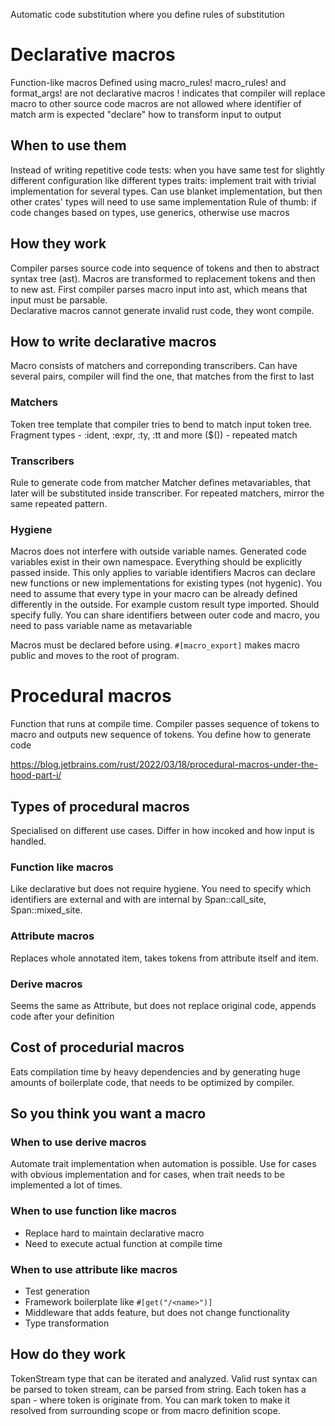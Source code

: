 Automatic code substitution where you define rules of substitution
# Declarative macros
Function-like macros
Defined using macro_rules!
macro_rules! and format_args! are not declarative macros
! indicates that compiler will replace macro to other source code
macros are not allowed where identifier of match arm is expected
"declare" how to transform input to output
## When to use them
Instead of writing repetitive code
tests: when you have same test for slightly different configuration like different types
traits: implement trait with trivial implementation for several types. Can use blanket implementation, but then other crates' types will need to use same implementation
Rule of thumb: if code changes based on types, use generics, otherwise use macros
## How they work
Compiler parses source code into sequence of tokens and then to abstract syntax tree (ast). 
Macros are transformed to replacement tokens and then to new ast. 
First compiler parses macro input into ast, which means that input must be parsable.  
Declarative macros cannot generate invalid rust code, they wont compile.

## How to write declarative macros
Macro consists of matchers and correponding transcribers. Can have several pairs, compiler will find the one, that matches from the first to last
### Matchers
Token tree template that compiler tries to bend to match input token tree.
Fragment types - :ident, :expr, :ty, :tt and more
($()) - repeated match

### Transcribers
Rule to generate code from matcher
Matcher defines metavariables, that later will be substituted inside transcriber.
For repeated matchers, mirror the same repeated pattern.

### Hygiene
Macros does not interfere with outside variable names. Generated code variables exist in their own namespace. Everything should be explicitly passed inside. This only applies to variable identifiers
Macros can declare new functions or new implementations for existing types (not hygenic).
You need to assume that every type in your macro can be already defined differently in the outside. For example custom result type imported. Should specify fully. 
You can share identifiers between outer code and macro, you need to pass variable name as metavariable

Macros must be declared before using. `#[macro_export]` makes macro public and moves to the root of program.
# Procedural macros
Function that runs at compile time. Compiler passes sequence of tokens to macro and outputs new sequence of tokens. You define how to generate code

https://blog.jetbrains.com/rust/2022/03/18/procedural-macros-under-the-hood-part-i/
## Types of procedural macros
Specialised on different use cases. Differ in how incoked and how input is handled. 
### Function like macros
Like declarative but does not require hygiene. You need to specify which identifiers are external and with are internal by Span::call_site, Span::mixed_site. 
### Attribute macros
Replaces whole annotated item, takes tokens from attribute itself and item.
### Derive macros
Seems the same as Attribute, but does not replace original code, appends code after your definition 
## Cost of procedurial macros
Eats compilation time by heavy dependencies and by generating huge amounts of boilerplate code, that needs to be optimized by compiler.
## So you think you want a macro
### When to use derive macros
Automate trait implementation when automation is possible. Use for cases with obvious implementation and for cases, when trait needs to be implemented a lot of times.
### When to use function like macros
- Replace hard to maintain declarative macro
- Need to execute actual function at compile time
### When to use attribute like macros
- Test generation
- Framework boilerplate like `#[get("/<name>")]`
- Middleware that adds feature, but does not change functionality
- Type transformation
## How do they work
TokenStream type that can be iterated and analyzed. Valid rust syntax can be parsed to token stream, can be parsed from string. Each token has a span - where token is originate from. You can mark token to make it resolved from surrounding scope or from macro definition scope.